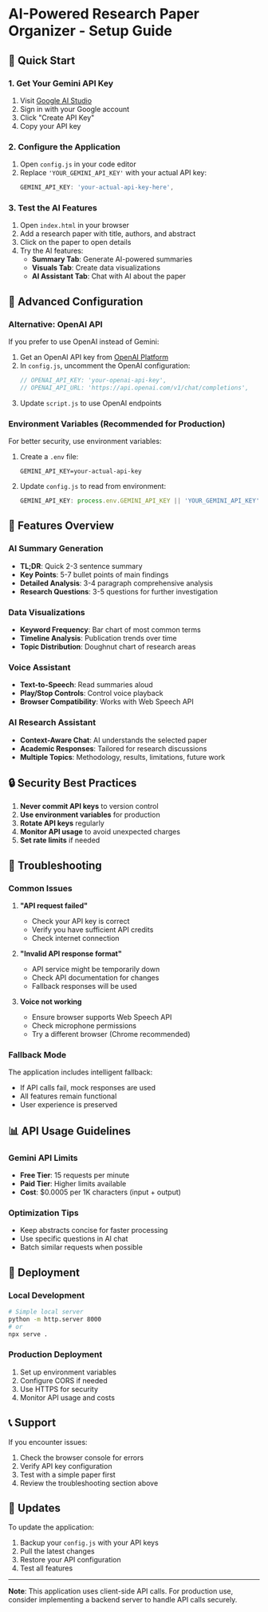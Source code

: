 # AI-Powered Research Paper Organizer - Setup Guide

## 🚀 Quick Start

### 1. Get Your Gemini API Key

1. Visit [Google AI Studio](https://makersuite.google.com/app/apikey)
2. Sign in with your Google account
3. Click "Create API Key"
4. Copy your API key

### 2. Configure the Application

1. Open `config.js` in your code editor
2. Replace `'YOUR_GEMINI_API_KEY'` with your actual API key:
   ```javascript
   GEMINI_API_KEY: 'your-actual-api-key-here',
   ```

### 3. Test the AI Features

1. Open `index.html` in your browser
2. Add a research paper with title, authors, and abstract
3. Click on the paper to open details
4. Try the AI features:
   - **Summary Tab**: Generate AI-powered summaries
   - **Visuals Tab**: Create data visualizations
   - **AI Assistant Tab**: Chat with AI about the paper

## 🔧 Advanced Configuration

### Alternative: OpenAI API

If you prefer to use OpenAI instead of Gemini:

1. Get an OpenAI API key from [OpenAI Platform](https://platform.openai.com/api-keys)
2. In `config.js`, uncomment the OpenAI configuration:
   ```javascript
   // OPENAI_API_KEY: 'your-openai-api-key',
   // OPENAI_API_URL: 'https://api.openai.com/v1/chat/completions',
   ```
3. Update `script.js` to use OpenAI endpoints

### Environment Variables (Recommended for Production)

For better security, use environment variables:

1. Create a `.env` file:
   ```
   GEMINI_API_KEY=your-actual-api-key
   ```

2. Update `config.js` to read from environment:
   ```javascript
   GEMINI_API_KEY: process.env.GEMINI_API_KEY || 'YOUR_GEMINI_API_KEY',
   ```

## 🎯 Features Overview

### AI Summary Generation
- **TL;DR**: Quick 2-3 sentence summary
- **Key Points**: 5-7 bullet points of main findings
- **Detailed Analysis**: 3-4 paragraph comprehensive analysis
- **Research Questions**: 3-5 questions for further investigation

### Data Visualizations
- **Keyword Frequency**: Bar chart of most common terms
- **Timeline Analysis**: Publication trends over time
- **Topic Distribution**: Doughnut chart of research areas

### Voice Assistant
- **Text-to-Speech**: Read summaries aloud
- **Play/Stop Controls**: Control voice playback
- **Browser Compatibility**: Works with Web Speech API

### AI Research Assistant
- **Context-Aware Chat**: AI understands the selected paper
- **Academic Responses**: Tailored for research discussions
- **Multiple Topics**: Methodology, results, limitations, future work

## 🔒 Security Best Practices

1. **Never commit API keys** to version control
2. **Use environment variables** for production
3. **Rotate API keys** regularly
4. **Monitor API usage** to avoid unexpected charges
5. **Set rate limits** if needed

## 🐛 Troubleshooting

### Common Issues

1. **"API request failed"**
   - Check your API key is correct
   - Verify you have sufficient API credits
   - Check internet connection

2. **"Invalid API response format"**
   - API service might be temporarily down
   - Check API documentation for changes
   - Fallback responses will be used

3. **Voice not working**
   - Ensure browser supports Web Speech API
   - Check microphone permissions
   - Try a different browser (Chrome recommended)

### Fallback Mode

The application includes intelligent fallback:
- If API calls fail, mock responses are used
- All features remain functional
- User experience is preserved

## 📊 API Usage Guidelines

### Gemini API Limits
- **Free Tier**: 15 requests per minute
- **Paid Tier**: Higher limits available
- **Cost**: $0.0005 per 1K characters (input + output)

### Optimization Tips
- Keep abstracts concise for faster processing
- Use specific questions in AI chat
- Batch similar requests when possible

## 🚀 Deployment

### Local Development
```bash
# Simple local server
python -m http.server 8000
# or
npx serve .
```

### Production Deployment
1. Set up environment variables
2. Configure CORS if needed
3. Use HTTPS for security
4. Monitor API usage and costs

## 📞 Support

If you encounter issues:
1. Check the browser console for errors
2. Verify API key configuration
3. Test with a simple paper first
4. Review the troubleshooting section above

## 🔄 Updates

To update the application:
1. Backup your `config.js` with your API keys
2. Pull the latest changes
3. Restore your API configuration
4. Test all features

---

**Note**: This application uses client-side API calls. For production use, consider implementing a backend server to handle API calls securely.
